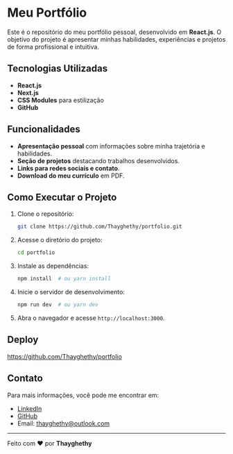 # Meu Portfólio

Este é o repositório do meu portfólio pessoal, desenvolvido em **React.js**. O objetivo do projeto é apresentar minhas habilidades, experiências e projetos de forma profissional e intuitiva.

## Tecnologias Utilizadas
- **React.js**
- **Next.js**
- **CSS Modules** para estilização
- **GitHub**

## Funcionalidades
- **Apresentação pessoal** com informações sobre minha trajetória e habilidades.
- **Seção de projetos** destacando trabalhos desenvolvidos.
- **Links para redes sociais e contato**.
- **Download do meu currículo** em PDF.

## Como Executar o Projeto
1. Clone o repositório:
   ```bash
   git clone https://github.com/Thayghethy/portfolio.git
   ```
2. Acesse o diretório do projeto:
   ```bash
   cd portfolio
   ```
3. Instale as dependências:
   ```bash
   npm install  # ou yarn install
   ```
4. Inicie o servidor de desenvolvimento:
   ```bash
   npm run dev  # ou yarn dev
   ```
5. Abra o navegador e acesse `http://localhost:3000`.

## Deploy
https://github.com/Thayghethy/portfolio

## Contato
Para mais informações, você pode me encontrar em:
- [LinkedIn]([https://linkedin.com/in/seu-perfil](https://www.linkedin.com/in/thayghethy-souza-22428120a/))
- [GitHub](https://github.com/Thayghethy)
- Email: thayghethy@outlook.com

---
Feito com ❤️ por **Thayghethy**
